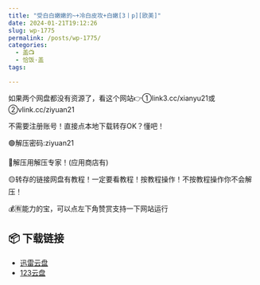 ```yaml
---
title: "受白白嫩嫩的~+冷白皮攻+白嫩[3丨p][欧美]"
date: 2024-01-21T19:12:26
slug: wp-1775
permalink: /posts/wp-1775/
categories:
  - 盖📺
  - 恰饭·盖
tags:

---
```


如果两个网盘都没有资源了，看这个网站👉①link3.cc/xianyu21或②vlink.cc/ziyuan21

不需要注册账号！直接点本地下载转存OK？懂吧！

🟢解压密码:ziyuan21

🔵解压用解压专家！(应用商店有)

🟡转存的链接网盘有教程！一定要看教程！按教程操作！不按教程操作你不会解压！

💰🈶能力的宝，可以点左下角赞赏支持一下网站运行

## 📦 下载链接
- [迅雷云盘](https://blziyuan21.com/pay-download/1775?key=3068d9f409&down_id=0)
- [123云盘](https://blziyuan21.com/pay-download/1775?key=3068d9f409&down_id=1)

